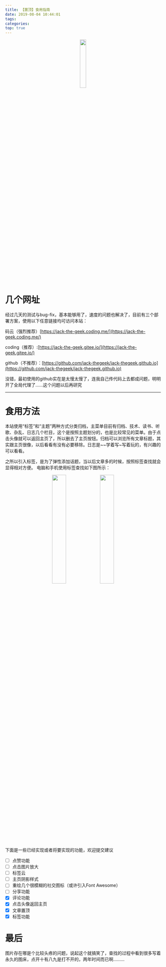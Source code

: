 ```yaml
---
title: 【置顶】食用指南
date: 2019-08-04 10:44:01
tags:
categories:
top: true
---
```

<style type="text/css">
	.img{
		display:block;
	}
</style>

<font color="#999999"></font>
<div align="center">
	<img src="/img/120.jpg" width="20%">
</div>

<!--more-->
# 几个网址
经过几天的测试与bug-fix，基本能够用了，速度的问题也解决了，目前有三个部署方案，使用以下任意链接均可访问本站：

码云（强烈推荐）[https://jack-the-geek.coding.me/](https://jack-the-geek.coding.me/)

coding（推荐）:[https://jack-the-geek.gitee.io/](https://jack-the-geek.gitee.io/)

github（不推荐）：[https://github.com/jack-thegeek/jack-thegeek.github.io](https://github.com/jack-thegeek/jack-thegeek.github.io)

没错，最初使用的github实在是太慢太慢了，连我自己传代码上去都成问题，明明开了全局代理了……这个问题以后再研究

---
# 食用方法
本站使用“标签”和“主题”两种方式分类归档，主菜单目前有归档、技术、读书、听歌、杂乱、日志几个栏目，这个是按照主题划分的，也是比较常见的菜单。由于点击头像就可以返回主页了，所以删去了主页按钮。归档可以浏览所有文章标题，其实跟主页很像，以后看看有没有必要移除。日志是~~学着写~写着玩的，有兴趣的可以看看。

之所以引入标签，是为了弹性添加话题，当以后文章多的时候，按照标签查找就会显得相对方便。
电脑和手机使用标签查找如下图所示：
<div class="img" align="center">
	<img src="/img/introduction00.jpg" width="30%">
<img src="/img/introduction01.jpg" width="30%">
</div><br/>



下面是一些已经实现或者将要实现的功能，欢迎提交建议

* [ ] 点赞功能
* [ ] 点击图片放大
* [ ] 标签云
* [ ] 主页阴影样式
* [ ] 重绘几个很模糊的社交图标（或许引入Font Awesome）
* [ ] 分享功能
* [x] 评论功能
* [x] 点击头像返回主页
* [x] 文章置顶
* [x] 标签功能

# 最后
图片存在哪是个比较头疼的问题，说起这个就搞笑了，查找的过程中看到很多写着永久的图床，点开十有八九是打不开的，两年时间而已啊………